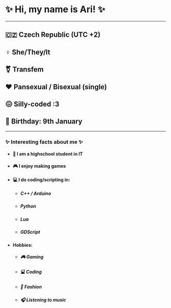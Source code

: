 # ✨ Hi, my name is Ari! ✨
---
## 🇨🇿  Czech Republic (UTC +2)
## ♀  She/They/It
## ⚧  Transfem
## ❤  Pansexual / Bisexual (single)
## 😖  Silly-coded :3
## 🎂 Birthday: 9th January
---
### ✨ Interesting facts about me ✨
* #### 🏫 I am a highschool student in IT
* #### 🎮 I enjoy making games
* #### 💻 I do coding/scripting in:
  * ##### C++ / Arduino
  * ##### Python
  * ##### Lua
  * ##### GDScript
* #### Hobbies:
  * ##### 🎮 Gaming
  * ##### 💻 Coding
  * ##### 🎀 Fashion
  * ##### 🎧 Listening to music
